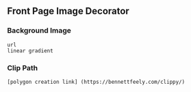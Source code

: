 ## Front Page Image Decorator

### Background Image
	url
	linear gradient
	
### Clip Path
		
	[polygon creation link] (https://bennettfeely.com/clippy/)
